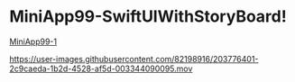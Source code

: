 # MiniApp99-SwiftUIWithStoryBoard!

[MiniApp99-1](https://user-images.githubusercontent.com/82198916/203776390-4fecf772-7713-47fd-85e5-83a58b218469.jpg)

https://user-images.githubusercontent.com/82198916/203776401-2c9caeda-1b2d-4528-af5d-003344090095.mov

